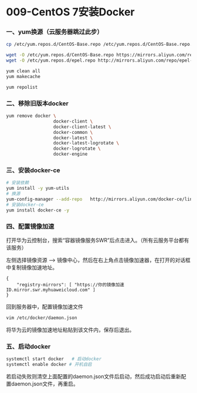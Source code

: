 # 009-CentOS 7安装Docker



### 一、yum换源（云服务器跳过此步）

```bash
cp /etc/yum.repos.d/CentOS-Base.repo /etc/yum.repos.d/CentOS-Base.repo.backup

wget -O /etc/yum.repos.d/CentOS-Base.repo https://mirrors.aliyun.com/repo/Centos-7.repo
wget -O /etc/yum.repos.d/epel.repo http://mirrors.aliyun.com/repo/epel-7.repo

yum clean all
yum makecache

yum repolist
```





### 二、移除旧版本docker

```bash
yum remove docker \
                  docker-client \
                  docker-client-latest \
                  docker-common \
                  docker-latest \
                  docker-latest-logrotate \
                  docker-logrotate \
                  docker-engine
```





### 三、安装docker-ce

```bash
# 安装依赖
yum install -y yum-utils
# 换源
yum-config-manager --add-repo   http://mirrors.aliyun.com/docker-ce/linux/centos/docker-ce.repo
# 安装docker-ce
yum install docker-ce -y
```

### 四、配置镜像加速

打开华为云控制台，搜索“容器镜像服务SWR”后点击进入。（所有云服务平台都有该服务）

左侧选择镜像资源 --> 镜像中心，然后在右上角点击镜像加速器，在打开的对话框中复制镜像加速地址。

```
{
    "registry-mirrors": [ "https://你的镜像加速ID.mirror.swr.myhuaweicloud.com" ]
}
```

回到服务器中，配置镜像加速文件

```sh
vim /etc/docker/daemon.json
```

将华为云的镜像加速地址粘贴到该文件内，保存后退出。

### 五、启动docker

```bash
systemctl start docker   # 启动docker
systemctl enable docker # 开机自启
```

若启动失败则清空上面配置的daemon.json文件后启动，然后成功启动后重新配置daemon.json文件，再重启。